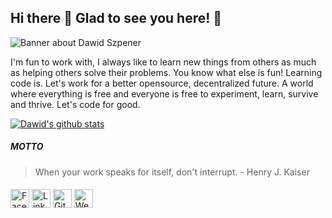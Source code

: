 ## Hi there 👋 Glad to see you here! 🤩

<img src="https://github.com/DawidSzpener/DawidSzpener/blob/main/background.jpg" alt="Banner about Dawid Szpener">

I'm fun to work with, I always like to learn new things from others as much as helping others solve their problems. You know what else is fun! Learning code is. Let's work for a better opensource, decentralized future. A world where everything is free and everyone is free to experiment, learn, survive and thrive. Let's code for good.

[![Dawid's github stats](https://github-readme-stats.vercel.app/api?username=DawidSzpener&hide=issues,stars&show_icons=true&theme=tokyonight)](https://github.com/anuraghazra/github-readme-stats)

##### MOTTO

> When your work speaks for itself, don't interrupt. - Henry J. Kaiser

####

<a href="https://www.facebook.com/dawid.szpener.5" target="_blank"><img src="https://github.com/DawidSzpener/DawidSzpener/blob/main/fb.png" alt="Facebook" width="30"></a>
<a href="https://www.linkedin.com/in/dawid-szpener-b853021a1/" target="_blank"><img src="https://github.com/DawidSzpener/DawidSzpener/blob/main/in.png" alt="LinkedIn" width="30"></a>
<a href="https://github.com/DawidSzpener" target="_blank"><img src="https://github.com/DawidSzpener/DawidSzpener/blob/main/git.png" alt="GitHub" width="30"></a>
<a href="https://www.dawidszpener.com" target="_blank"><img src="hhttps://github.com/DawidSzpener/DawidSzpener/blob/main/www.png" alt="Website" width="30"></a>
